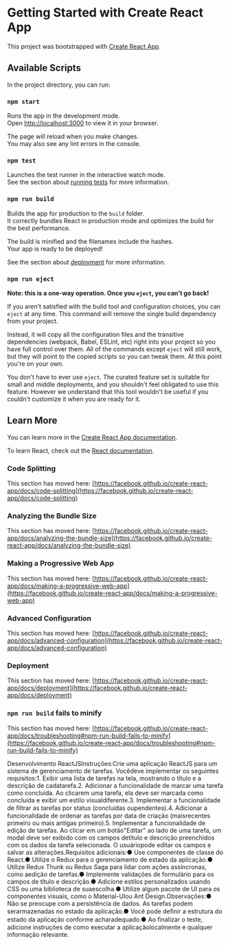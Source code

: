 # Getting Started with Create React App

This project was bootstrapped with [Create React App](https://github.com/facebook/create-react-app).

## Available Scripts

In the project directory, you can run:

### `npm start`

Runs the app in the development mode.\
Open [http://localhost:3000](http://localhost:3000) to view it in your browser.

The page will reload when you make changes.\
You may also see any lint errors in the console.

### `npm test`

Launches the test runner in the interactive watch mode.\
See the section about [running tests](https://facebook.github.io/create-react-app/docs/running-tests) for more information.

### `npm run build`

Builds the app for production to the `build` folder.\
It correctly bundles React in production mode and optimizes the build for the best performance.

The build is minified and the filenames include the hashes.\
Your app is ready to be deployed!

See the section about [deployment](https://facebook.github.io/create-react-app/docs/deployment) for more information.

### `npm run eject`

**Note: this is a one-way operation. Once you `eject`, you can't go back!**

If you aren't satisfied with the build tool and configuration choices, you can `eject` at any time. This command will remove the single build dependency from your project.

Instead, it will copy all the configuration files and the transitive dependencies (webpack, Babel, ESLint, etc) right into your project so you have full control over them. All of the commands except `eject` will still work, but they will point to the copied scripts so you can tweak them. At this point you're on your own.

You don't have to ever use `eject`. The curated feature set is suitable for small and middle deployments, and you shouldn't feel obligated to use this feature. However we understand that this tool wouldn't be useful if you couldn't customize it when you are ready for it.

## Learn More

You can learn more in the [Create React App documentation](https://facebook.github.io/create-react-app/docs/getting-started).

To learn React, check out the [React documentation](https://reactjs.org/).

### Code Splitting

This section has moved here: [https://facebook.github.io/create-react-app/docs/code-splitting](https://facebook.github.io/create-react-app/docs/code-splitting)

### Analyzing the Bundle Size

This section has moved here: [https://facebook.github.io/create-react-app/docs/analyzing-the-bundle-size](https://facebook.github.io/create-react-app/docs/analyzing-the-bundle-size)

### Making a Progressive Web App

This section has moved here: [https://facebook.github.io/create-react-app/docs/making-a-progressive-web-app](https://facebook.github.io/create-react-app/docs/making-a-progressive-web-app)

### Advanced Configuration

This section has moved here: [https://facebook.github.io/create-react-app/docs/advanced-configuration](https://facebook.github.io/create-react-app/docs/advanced-configuration)

### Deployment

This section has moved here: [https://facebook.github.io/create-react-app/docs/deployment](https://facebook.github.io/create-react-app/docs/deployment)

### `npm run build` fails to minify

This section has moved here: [https://facebook.github.io/create-react-app/docs/troubleshooting#npm-run-build-fails-to-minify](https://facebook.github.io/create-react-app/docs/troubleshooting#npm-run-build-fails-to-minify)


Desenvolvimento ReactJSInstruções:Crie uma aplicação ReactJS para um sistema de gerenciamento de tarefas. Vocêdeve implementar os seguintes requisitos:1. Exibir uma lista de tarefas na tela, mostrando o título e a descrição de cadatarefa.2. Adicionar a funcionalidade de marcar uma tarefa como concluída. Ao clicarem uma tarefa, ela deve ser marcada como concluída e exibir um estilo visualdiferente.3. Implementar a funcionalidade de ﬁltrar as tarefas por status (concluídas oupendentes).4. Adicionar a funcionalidade de ordenar as tarefas por data de criação (maisrecentes primeiro ou mais antigas primeiro).5. Implementar a funcionalidade de edição de tarefas. Ao clicar em um botão"Editar" ao lado de uma tarefa, um modal deve ser exibido com os campos detítulo e descrição preenchidos com os dados da tarefa selecionada. O usuáriopode editar os campos e salvar as alterações.Requisitos adicionais:● Use componentes de classe do React.● Utilize o Redux para o gerenciamento de estado da aplicação.● Utilize Redux Thunk ou Redux Saga para lidar com ações assíncronas, como aedição de tarefas.● Implemente validações de formulário para os campos de título e descrição.● Adicione estilos personalizados usando CSS ou uma biblioteca de suaescolha.● Utilize algum pacote de UI para os componentes visuais, como o Material-UIou Ant Design.Observações:● Não se preocupe com a persistência de dados. As tarefas podem serarmazenadas no estado da aplicação.● Você pode deﬁnir a estrutura do estado da aplicação conforme acharadequado.● Ao ﬁnalizar o teste, adicione instruções de como executar a aplicaçãolocalmente e qualquer informação relevante.
